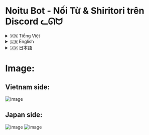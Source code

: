 # Noitu Bot - Nối Từ & Shiritori trên Discord ᓚᘏᗢ

<!-- Vietnamese -->
<details>
<summary>🇻🇳 Tiếng Việt</summary>

## Giới thiệu

**Noitu Bot** là một bot Discord được thiết kế để mang trò chơi Nối Từ (Tiếng Việt) và Shiritori (しりとり - Tiếng Nhật) cổ điển vào server Discord của bạn. Bot hỗ trợ cả hai ngôn ngữ, cho phép người dùng chơi trong các kênh được cấu hình riêng biệt. Với tính năng xác thực từ, tính giờ, bảng xếp hạng và các lệnh tương tác, Noitu Bot hứa hẹn sẽ mang lại những giờ phút giải trí vui vẻ cho cộng đồng của bạn.

Bot sử dụng API Wiktionary và từ điển cục bộ để xác thực từ, đảm bảo tính công bằng và thử thách của trò chơi.

**LƯU Ý QUAN TRỌNG:**

*   🔑 **BẢO MẬT API KEY & DATABASE URL:** File `.env` chứa thông tin nhạy cảm (Bot Token, Database URL). **TUYỆT ĐỐI KHÔNG** chia sẻ file này hoặc các thông tin trong đó cho bất kỳ ai.
*   🐘 **DATABASE:** Bot yêu cầu một cơ sở dữ liệu PostgreSQL để hoạt động.
*   🇯🇵 **TIẾNG NHẬT:** Để có trải nghiệm tốt nhất với Shiritori, thư viện `PyKakasi` cần được cài đặt và hoạt động đúng cách trên môi trường chạy bot. Nếu không, các tính năng liên quan đến tiếng Nhật có thể bị hạn chế.

## Tính năng

*   **Nối Từ (Tiếng Việt):**
    *   Người chơi nối từ bằng cách sử dụng từ cuối cùng của người chơi trước làm từ đầu tiên của mình.
    *   Chỉ chấp nhận cụm từ gồm 2 chữ Tiếng Việt có nghĩa.
*   **Shiritori (しりとり - Tiếng Nhật):**
    *   Người chơi nối từ bằng cách sử dụng âm tiết (mora) cuối cùng của từ trước làm âm tiết đầu tiên của từ mới (dựa trên cách đọc Hiragana).
    *   Hỗ trợ nhập liệu bằng Romaji, Hiragana, Katakana (bot sẽ cố gắng chuyển đổi sang Hiragana).
    *   Áp dụng luật "ん" (n): người chơi nào dùng từ kết thúc bằng "ん" sẽ thua cuộc.
*   **Xác thực từ:**
    *   Sử dụng API Wiktionary (Tiếng Việt & Tiếng Nhật) để kiểm tra tính hợp lệ của từ.
    *   Sử dụng từ điển cục bộ (`tudien-vn.txt`, `tudien-jp.txt`) để tăng tốc độ và bổ sung từ.
*   **Tính giờ tự động:** Nếu không ai nối từ sau một khoảng thời gian nhất định (có thể cấu hình), người chơi cuối cùng sẽ thắng.
*   **Cấu hình linh hoạt (cho Admin):**
    *   Đặt kênh riêng cho Nối Từ Tiếng Việt và Shiritori Tiếng Nhật.
    *   Thay đổi prefix lệnh của bot cho server.
    *   Điều chỉnh thời gian timeout để thắng.
    *   Thiết lập số người chơi tối thiểu để kích hoạt timeout.
*   **Bảng xếp hạng:** Theo dõi điểm số và thứ hạng của người chơi cho từng ngôn ngữ (VN/JP) trên mỗi server.
*   **Lệnh tương tác:**
    *   Hỗ trợ cả lệnh slash (ví dụ: `/start`) và lệnh prefix (ví dụ: `!start`).
    *   Các nút tương tác sau khi kết thúc game ("Chơi Lại", "Xem BXH") và trong tin nhắn trợ giúp ("Bắt Đầu Nhanh").
*   **Phản hồi người dùng:** Bot sử dụng reactions (✅, ❌, ⚠️) để thông báo kết quả lượt đi.

## Điều kiện tiên quyết (Để tự host bot)

1.  **Python:** Phiên bản 3.10 trở lên (theo `runtime.txt`). Đảm bảo `python` và `pip` đã được thêm vào biến môi trường PATH.
2.  **PostgreSQL:** Một cơ sở dữ liệu PostgreSQL đang hoạt động.
3.  **Discord Bot Token:** Bạn cần tạo một ứng dụng bot trên Discord Developer Portal và lấy token.
4.  **Git (Tùy chọn):** Để tải mã nguồn từ repository.

## Cài đặt (Để tự host bot)

1.  **Tải mã nguồn:**
    ```bash
    git clone https://github.com/Rin1809/VN-JP_Word_Chain_Bot_Discord
    ```

2.  **Cấu hình môi trường:**
    *   Tạo một file tên là `.env` trong thư mục gốc của dự án (cùng cấp với file `README.md`, bên trong thư mục `Noitu` nếu cấu trúc của bạn là `Noitu/Noitu/...`).
    *   Thêm nội dung sau vào file `.env`, thay thế các giá trị placeholder bằng thông tin của bạn:
        ```env
        BOT_TOKEN="YOUR_DISCORD_BOT_TOKEN"
        DATABASE_URL="postgresql://USER:PASSWORD@HOST:PORT/DATABASE_NAME"
        ```
        Ví dụ `DATABASE_URL`: `postgresql://postgres:mypassword@localhost:5432/noitu_db`

3.  **Cài đặt thư viện:**
    *   (Khuyến nghị) Tạo và kích hoạt một môi trường ảo Python:
        ```bash
        python -m venv moitruongao
        source moitruongao/bin/activate  # Trên Linux/macOS
        # moitruongao\Scripts\activate    # Trên Windows
        ```
    *   Cài đặt các thư viện cần thiết từ `requirements.txt` (file này nằm trong thư mục `Noitu/` của dự án):
        ```bash
        pip install -r requirements.txt
        ```
        *Lưu ý: Đảm bảo bạn đang ở trong thư mục chứa file `requirements.txt` hoặc cung cấp đường dẫn đúng đến nó.*

4.  **Khởi tạo Cơ sở dữ liệu:**
    *   Bot sẽ tự động cố gắng tạo các bảng cần thiết khi khởi động lần đầu (thông qua `database.init_db`). Đảm bảo chuỗi kết nối `DATABASE_URL` trong `.env` là chính xác và người dùng DB có quyền tạo bảng.

5.  **Chuẩn bị từ điển (Tùy chọn):**
    *   Các file `tudien-vn.txt` và `tudien-jp.txt` nên được đặt trong thư mục `Noitu/Noitu/` (cùng cấp với `noitu.py`).
    *   Bạn có thể tùy chỉnh các file từ điển này. `tudien-jp.txt` là file CSV với định dạng: `KanjiHoặcKana,Hiragana,Romaji`.
    *   Script `dump_page_wikitionary_jp.py` có thể được sử dụng (với một file dump XML của Wiktionary tiếng Nhật) để tạo/cập nhật từ điển tiếng Nhật. Đây là một tác vụ nâng cao.

## Chạy bot

Sau khi cài đặt thành công:

1.  Điều hướng đến thưmuc gốc của project (`Noitu/` - thư mục chứa file `noitu.py`).
2.  Chạy bot bằng lệnh:
    ```bash
    python noitu.py
    ```
    Hoặc nếu bạn đặt project trong một thư mục cha và muốn chạy như một module:
    ```bash
    python -m Noitu.noitu 
    ```
    (Điều này phụ thuộc vào cách bạn cấu trúc `PYTHONPATH` và vị trí bạn chạy lệnh).

Bot sẽ kết nối với Discord và sẵn sàng nhận lệnh. Theo dõi output trên terminal để biết trạng thái và lỗi (nếu có).

## Hướng dẫn sử dụng

Khi bot đã được mời vào server của bạn và đang chạy:

*   **Lấy trợ giúp:**
    *   `/help` hoặc `!<prefix>help` (ví dụ: `!help` nếu prefix mặc định là `!`)
    *   Lệnh này sẽ hiển thị hướng dẫn chi tiết dựa trên ngôn ngữ được cấu hình cho kênh hiện tại.

*   **Bắt đầu game:**
    *   `/start [cụm từ bắt đầu]` (ví dụ: `/start học sinh` cho Tiếng Việt, `/start さくら` cho Tiếng Nhật)
    *   `!<prefix>start [cụm từ bắt đầu]`
    *   Nếu bỏ trống cụm từ, bot sẽ tự chọn một từ để bắt đầu.
    *   Game sẽ diễn ra trong kênh mà lệnh được gọi, miễn là kênh đó đã được admin cấu hình.

*   **Dừng game:**
    *   `/stop`
    *   `!<prefix>stop`

*   **Xem Bảng Xếp Hạng:**
    *   `/bxh`
    *   `!<prefix>bxh`
    *   Hiển thị BXH cho ngôn ngữ game của kênh hiện tại.

*   **Chơi game:**
    *   Sau khi game bắt đầu, chỉ cần gõ từ/cụm từ của bạn vào kênh đã được cấuHình.
    *   Bot sẽ tự động xử lý và phản hồi bằng reaction.

*   **Lệnh Admin (Yêu cầu quyền "Quản lý Server"):**
    *   `/config view`: Xem cấu hình hiện tại của bot cho server.
    *   `/config set_prefix <prefix_mới>`: Đặt prefix lệnh mới (1-5 ký tự).
    *   `/config set_timeout <giây>`: Đặt thời gian timeout (10-300 giây).
    *   `/config set_minplayers <số_lượng>`: Đặt số người chơi tối thiểu để kích hoạt timeout (1-10).
    *   `/config set_vn_channel <#kênh_text>`: Đặt kênh cho Nối Từ Tiếng Việt.
    *   `/config set_jp_channel <#kênh_text>`: Đặt kênh cho Shiritori Tiếng Nhật.
    *   Một số lệnh config cũng có sẵn dưới dạng prefix: `!<prefix>config prefix`, `!<prefix>config timeout`, `!<prefix>config minplayers`.

## Cấu trúc thư mục (Đơn giản hóa)

```
Noitu/                     # Thư mục gốc của dự án
├── .git/                  # (Bị Git bỏ qua trong liệt kê này)
├── __pycache__/           # (Bị Git bỏ qua)
├── moitruongao/           # Môi trường ảo Python (nếu bạn tạo)
├── Noitu/                 # Module chính của bot
│   ├── __pycache__/       # (Bị Git bỏ qua)
│   ├── cogs/              # Chứa các module lệnh (cogs)
│   │   ├── __init__.py
│   │   ├── admin_cog.py
│   │   ├── game_cog.py
│   │   └── general_cog.py
│   ├── game/              # Logic và view liên quan đến game
│   │   ├── __init__.py
│   │   ├── logic.py
│   │   └── views.py
│   ├── config.py          # Cấu hình mặc định của bot
│   ├── database.py        # Tương tác với cơ sở dữ liệu
│   ├── noitu.py           # File chính chạy bot
│   ├── tudien-jp.txt      # Từ điển Tiếng Nhật cục bộ
│   ├── tudien-vn.txt      # Từ điển Tiếng Việt cục bộ
│   ├── utils.py           # Các hàm tiện ích
│   └── wiktionary_api.py  # Tương tác với API Wiktionary
├── .env                   # Chứa BOT_TOKEN và DATABASE_URL (QUAN TRỌNG: KHÔNG COMMIT FILE NÀY)
├── .gitignore             # Các file/thư mục bị Git bỏ qua
├── dump_page_wikitionary_jp.py # Script tiện ích để xử lý dump Wiktionary JP
├── Procfile               # (Cho triển khai trên Heroku)
├── requirements.txt       # Danh sách các thư viện Python cần thiết
├── romaji_to_hiragana.py  # Script tiện ích cho chuyển đổi Romaji (có thể đã tích hợp vào utils.py)
└── runtime.txt            # (Cho triển khai trên Heroku, chỉ định phiên bản Python)
```

## Công nghệ sử dụng

*   **Python 3.10+**
*   **discord.py:** Thư viện chính để tương tác với API Discord.
*   **asyncpg:** Driver PostgreSQL bất đồng bộ cho Python.
*   **aiohttp:** Cho các yêu cầu HTTP bất đồng bộ (đến Wiktionary).
*   **PyKakasi:** Chuyển đổi giữa các dạng chữ viết Tiếng Nhật (Romaji, Hiragana, Katakana, Kanji).
*   **python-dotenv:** Tải biến môi trường từ file `.env`.
*   **PostgreSQL:** Hệ quản trị cơ sở dữ liệu.

</details>

<!-- English -->
<details>
<summary>🇬🇧 English</summary>

## Introduction

**Noitu Bot** is a Discord bot designed to bring the classic Word Chain (Vietnamese "Nối Từ") and Shiritori (しりとり - Japanese) games to your Discord server. The bot supports both languages, allowing users to play in separately configured channels. With features like word validation, timeouts, leaderboards, and interactive commands, Noitu Bot promises to provide hours of fun for your community.

The bot utilizes Wiktionary APIs and local dictionaries for word validation, ensuring fair and challenging gameplay.

**IMPORTANT NOTES:**

*   🔑 **API KEY & DATABASE URL SECURITY:** The `.env` file contains sensitive information (Bot Token, Database URL). **NEVER** share this file or its contents with anyone.
*   🐘 **DATABASE:** The bot requires a PostgreSQL database to function.
*   🇯🇵 **JAPANESE LANGUAGE:** For the best Shiritori experience, the `PyKakasi` library needs to be correctly installed and functional in the bot's runtime environment. Otherwise, Japanese-related features might be limited.

## Features

*   **Vietnamese Word Chain ("Nối Từ"):**
    *   Players chain words by using the last word of the previous player as their first word.
    *   Accepts only meaningful 2-word Vietnamese phrases.
*   **Japanese Word Chain ("Shiritori - しりとり"):**
    *   Players chain words by using the last mora (syllable) of the previous word as the first mora of their new word (based on Hiragana reading).
    *   Supports input in Romaji, Hiragana, Katakana (the bot will attempt conversion to Hiragana).
    *   Implements the "ん" (n) rule: a player who uses a word ending in "ん" loses.
*   **Word Validation:**
    *   Uses Wiktionary APIs (Vietnamese & Japanese) to check word validity.
    *   Utilizes local dictionaries (`tudien-vn.txt`, `tudien-jp.txt`) for speed and supplementary words.
*   **Automatic Timeout:** If no one makes a move after a configurable amount of time, the last player to make a valid move wins.
*   **Flexible Configuration (for Admins):**
    *   Set separate channels for Vietnamese Nối Từ and Japanese Shiritori.
    *   Change the bot's command prefix for the server.
    *   Adjust the timeout duration for winning.
    *   Set the minimum number of players required to activate the timeout.
*   **Leaderboards:** Tracks scores and rankings for players in each language (VN/JP) per server.
*   **Interactive Commands:**
    *   Supports both slash commands (e.g., `/start`) and prefix commands (e.g., `!start`).
    *   Interactive buttons after game ends ("Play Again", "View Leaderboard") and in help messages ("Quick Start").
*   **User Feedback:** The bot uses reactions (✅, ❌, ⚠️) to indicate the outcome of a move.

## Prerequisites (For self-hosting)

1.  **Python:** Version 3.10 or higher (as per `runtime.txt`). Ensure `python` and `pip` are added to your system's PATH.
2.  **PostgreSQL:** A running PostgreSQL database instance.
3.  **Discord Bot Token:** You'll need to create a bot application on the Discord Developer Portal and obtain its token.
4.  **Git (Optional):** To clone the source code from the repository.

## Installation (For self-hosting)

1.  **Clone the Repository:**
    ```bash
    git clone https://github.com/Rin1809/VN-JP_Word_Chain_Bot_Discord
    ```

2.  **Configure Environment:**
    *   Create a file named `.env` in the project's root directory (same level as `README.md`, inside the `Noitu` directory if your structure is `Noitu/Noitu/...`).
    *   Add the following content to the `.env` file, replacing placeholder values with your actual credentials:
        ```env
        BOT_TOKEN="YOUR_DISCORD_BOT_TOKEN"
        DATABASE_URL="postgresql://USER:PASSWORD@HOST:PORT/DATABASE_NAME"
        ```
        Example `DATABASE_URL`: `postgresql://postgres:mypassword@localhost:5432/noitu_db`

3.  **Install Dependencies:**
    *   (Recommended) Create and activate a Python virtual environment:
        ```bash
        python -m venv venv
        source venv/bin/activate  # On Linux/macOS
        # venv\Scripts\activate    # On Windows
        ```
    *   Install the required libraries from `requirements.txt` (this file is located in the `Noitu/` directory of the project):
        ```bash
        pip install -r requirements.txt
        ```
        *Note: Ensure you are in the directory containing `requirements.txt` or provide the correct path to it.*

4.  **Initialize Database:**
    *   The bot will attempt to create the necessary tables automatically on its first startup (via `database.init_db`). Ensure the `DATABASE_URL` in `.env` is correct and the DB user has privileges to create tables.

5.  **Prepare Dictionaries (Optional):**
    *   The `tudien-vn.txt` and `tudien-jp.txt` files should be placed in the `Noitu/Noitu/` directory (alongside `noitu.py`).
    *   You can customize these dictionary files. `tudien-jp.txt` is a CSV file with the format: `KanjiOrKana,Hiragana,Romaji`.
    *   The `dump_page_wikitionary_jp.py` script can be used (with a Japanese Wiktionary XML dump file) to generate/update the Japanese dictionary. This is an advanced task.

## Running the Bot

After successful installation:

1.  Navigate to the project's root directory (`Noitu/` - the one containing `noitu.py`).
2.  Run the bot using:
    ```bash
    python noitu.py
    ```
    Or, if you've structured your project within a parent directory and want to run it as a module:
    ```bash
    python -m Noitu.noitu
    ```
    (This depends on your `PYTHONPATH` setup and where you execute the command from).

The bot will connect to Discord and be ready for commands. Monitor the terminal output for status and any errors.

## Usage Guide

Once the bot is invited to your server and running:

*   **Getting Help:**
    *   `/help` or `!<prefix>help` (e.g., `!help` if the default prefix is `!`)
    *   This command displays detailed instructions based on the language configured for the current channel.

*   **Starting a Game:**
    *   `/start [starting phrase]` (e.g., `/start học sinh` for Vietnamese, `/start さくら` for Japanese)
    *   `!<prefix>start [starting phrase]`
    *   If the starting phrase is omitted, the bot will pick a word to start.
    *   The game takes place in the channel where the command is invoked, provided that channel has been configured by an admin.

*   **Stopping a Game:**
    *   `/stop`
    *   `!<prefix>stop`

*   **Viewing Leaderboard:**
    *   `/bxh`
    *   `!<prefix>bxh`
    *   Displays the leaderboard for the game language of the current channel.

*   **Playing the Game:**
    *   After a game starts, simply type your word/phrase in the configured channel.
    *   The bot will automatically process it and respond with a reaction.

*   **Admin Commands (Requires "Manage Server" permission):**
    *   `/config view`: View the bot's current configuration for the server.
    *   `/config set_prefix <new_prefix>`: Set a new command prefix (1-5 characters).
    *   `/config set_timeout <seconds>`: Set the timeout duration (10-300 seconds).
    *   `/config set_minplayers <count>`: Set the minimum players to activate timeout (1-10).
    *   `/config set_vn_channel <#text_channel>`: Set the channel for Vietnamese Nối Từ.
    *   `/config set_jp_channel <#text_channel>`: Set the channel for Japanese Shiritori.
    *   Some config commands are also available via prefix: `!<prefix>config prefix`, `!<prefix>config timeout`, `!<prefix>config minplayers`.

## Folder Structure (Simplified)

```
Noitu/                     # Project Root
├── .git/                  # (Ignored by Git in listing)
├── __pycache__/           # (Ignored by Git)
├── venv/                  # Python virtual environment (if you create one)
├── Noitu/                 # Main bot module
│   ├── __pycache__/       # (Ignored by Git)
│   ├── cogs/              # Contains command modules (cogs)
│   │   ├── __init__.py
│   │   ├── admin_cog.py
│   │   ├── game_cog.py
│   │   └── general_cog.py
│   ├── game/              # Game-related logic and views
│   │   ├── __init__.py
│   │   ├── logic.py
│   │   └── views.py
│   ├── config.py          # Bot's default configurations
│   ├── database.py        # Database interaction
│   ├── noitu.py           # Main bot execution file
│   ├── tudien-jp.txt      # Local Japanese dictionary
│   ├── tudien-vn.txt      # Local Vietnamese dictionary
│   ├── utils.py           # Utility functions
│   └── wiktionary_api.py  # Wiktionary API interaction
├── .env                   # Stores BOT_TOKEN and DATABASE_URL (IMPORTANT: DO NOT COMMIT THIS FILE)
├── .gitignore             # Files/folders ignored by Git
├── dump_page_wikitionary_jp.py # Utility script for processing Wiktionary JP dump
├── Procfile               # (For Heroku deployment)
├── requirements.txt       # List of Python dependencies
├── romaji_to_hiragana.py  # Utility script for Romaji conversion (may be integrated into utils.py)
└── runtime.txt            # (For Heroku deployment, specifies Python version)
```

## Technologies Used

*   **Python 3.10+**
*   **discord.py:** Main library for Discord API interaction.
*   **asyncpg:** Asynchronous PostgreSQL driver for Python.
*   **aiohttp:** For asynchronous HTTP requests (to Wiktionary).
*   **PyKakasi:** Conversion between Japanese writing systems (Romaji, Hiragana, Katakana, Kanji).
*   **python-dotenv:** Loads environment variables from a `.env` file.
*   **PostgreSQL:** Database management system.

</details>

<!-- Japanese -->
<details>
<summary>🇯🇵 日本語</summary>

## Noituボット - Discord用 Nối Từ & しりとりゲーム ᓚᘏᗢ

## 概要

**Noituボット**は、Discordサーバーに古典的なワードチェーンゲーム「Nối Từ」（ベトナム語）と「しりとり」（日本語）を導入するために設計されたDiscordボットです。ボットは両方の言語をサポートしており、ユーザーは個別に設定されたチャンネルでプレイできます。単語検証、タイムアウト、リーダーボード、インタラクティブなコマンドなどの機能を備えたNoituボットは、あなたのコミュニティに楽しい時間を提供することをお約束します。

ボットはWiktionary APIとローカル辞書を利用して単語を検証し、ゲームの公平性と挑戦性を保証します。

**重要な注意点:**

*   🔑 **APIキーとデータベースURLのセキュリティ:** `.env`ファイルには機密情報（ボットトークン、データベースURL）が含まれています。このファイルまたはその内容を誰とも**絶対に共有しないでください**。
*   🐘 **データベース:** ボットが機能するにはPostgreSQLデータベースが必要です。
*   🇯🇵 **日本語:** しりとりを最大限に楽しむためには、ボットの実行環境に`PyKakasi`ライブラリが正しくインストールされ、機能している必要があります。そうでない場合、日本語関連の機能が制限される可能性があります。

## 機能

*   **Nối Từ (ベトナム語ワードチェーン):**
    *   プレイヤーは、前のプレイヤーの最後の単語を自分の最初の単語として使用して単語をつなぎます。
    *   意味のある2単語のベトナム語フレーズのみを受け付けます。
*   **しりとり (日本語ワードチェーン):**
    *   プレイヤーは、前の単語の最後のモーラ（音節）を新しい単語の最初のモーラとして使用して単語をつなぎます（ひらがなの読みに基づく）。
    *   ローマ字、ひらがな、カタカナでの入力をサポートします（ボットはひらがなへの変換を試みます）。
    *   「ん」ルールを適用：最後に「ん」で終わる単語を使用したプレイヤーは負けとなります。
*   **単語検証:**
    *   Wiktionary API（ベトナム語と日本語）を使用して単語の有効性を確認します。
    *   ローカル辞書（`tudien-vn.txt`、`tudien-jp.txt`）を利用して速度を向上させ、単語を補足します。
*   **自動タイムアウト:** 設定可能な時間が経過しても誰も次の手を打たない場合、最後に有効な手を打ったプレイヤーが勝利します。
*   **柔軟な設定（管理者向け）:**
    *   ベトナム語のNối Từと日本語のしりとり用に個別のチャンネルを設定します。
    *   サーバーのボットのコマンドプレフィックスを変更します。
    *   勝利のためのタイムアウト時間を調整します。
    *   タイムアウトを有効にするために必要な最小プレイヤー数を設定します。
*   **リーダーボード:** サーバーごとに各言語（VN/JP）のプレイヤーのスコアとランキングを追跡します。
*   **インタラクティブコマンド:**
    *   スラッシュコマンド（例：`/start`）とプレフィックスコマンド（例：`!start`）の両方をサポートします。
    *   ゲーム終了後のインタラクティブボタン（「もう一度プレイ」、「リーダーボード表示」）およびヘルプメッセージ内のボタン（「クイックスタート」）。
*   **ユーザーフィードバック:** ボットはリアクション（✅, ❌, ⚠️）を使用して手の結果を示します。

## 前提条件（セルフホスティング用）

1.  **Python:** バージョン3.10以上（`runtime.txt`による）。`python`と`pip`がシステムのPATHに追加されていることを確認してください。
2.  **PostgreSQL:** 実行中のPostgreSQLデータベースインスタンス。
3.  **Discordボットトークン:** Discord Developer Portalでボットアプリケーションを作成し、そのトークンを取得する必要があります。
4.  **Git（オプション）:** リポジトリからソースコードをクローンする場合。

## インストール（セルフホスティング用）

1.  **リポジトリのクローン:**
    ```bash
    git clone https://github.com/Rin1809/VN-JP_Word_Chain_Bot_Discord
    ```

2.  **環境設定:**
    *   プロジェクトのルートディレクトリ（`README.md`と同じレベル、構造が`Noitu/Noitu/...`の場合は`Noitu`ディレクトリ内）に`.env`という名前のファイルを作成します。
    *   `.env`ファイルに以下の内容を追加し、プレースホルダーの値を実際の認証情報に置き換えます。
        ```env
        BOT_TOKEN="YOUR_DISCORD_BOT_TOKEN"
        DATABASE_URL="postgresql://USER:PASSWORD@HOST:PORT/DATABASE_NAME"
        ```
        `DATABASE_URL`の例：`postgresql://postgres:mypassword@localhost:5432/noitu_db`

3.  **依存関係のインストール:**
    *   （推奨）Python仮想環境を作成してアクティブ化します。
        ```bash
        python -m venv venv
        source venv/bin/activate  # Linux/macOSの場合
        # venv\Scripts\activate    # Windowsの場合
        ```
    *   プロジェクトの`Noitu/`ディレクトリにある`requirements.txt`から必要なライブラリをインストールします。
        ```bash
        pip install -r requirements.txt
        ```
        *注意: `requirements.txt`が含まれるディレクトリにいるか、正しいパスを指定していることを確認してください。*

4.  **データベースの初期化:**
    *   ボットは最初の起動時に必要なテーブルを自動的に作成しようとします（`database.init_db`経由）。`.env`内の`DATABASE_URL`が正しく、DBユーザーがテーブル作成権限を持っていることを確認してください。

5.  **辞書の準備（オプション）:**
    *   `tudien-vn.txt`と`tudien-jp.txt`ファイルは`Noitu/Noitu/`ディレクトリ（`noitu.py`と同じ場所）に配置する必要があります。
    *   これらの辞書ファイルはカスタマイズ可能です。`tudien-jp.txt`は`漢字またはカナ,ひらがな,ローマ字`の形式のCSVファイルです。
    *   `dump_page_wikitionary_jp.py`スクリプトは、日本語WiktionaryのXMLダンプファイルを使用して日本語辞書を生成/更新するために使用できます。これは高度なタスクです。

## ボットの実行

インストールが正常に完了した後:

1.  プロジェクトのルートディレクトリ（`noitu.py`が含まれる`Noitu/`）に移動します。
2.  以下を使用してボットを実行します。
    ```bash
    python noitu.py
    ```
    または、プロジェクトを親ディレクトリ内に構成し、モジュールとして実行したい場合：
    ```bash
    python -m Noitu.noitu
    ```
    （これは`PYTHONPATH`の設定とコマンドを実行する場所によって異なります）。

ボットはDiscordに接続し、コマンドを受け付ける準備ができます。ステータスやエラー（もしあれば）については、ターミナルの出力を監視してください。

## 使用方法

ボットがサーバーに招待され、実行されたら:

*   **ヘルプの表示:**
    *   `/help` または `!<プレフィックス>help` （例：デフォルトのプレフィックスが`!`の場合は`!help`）
    *   このコマンドは、現在のチャンネル用に設定された言語に基づいて詳細な手順を表示します。

*   **ゲームの開始:**
    *   `/start [開始フレーズ]` （例：ベトナム語の場合は`/start học sinh`、日本語の場合は`/start さくら`）
    *   `!<プレフィックス>start [開始フレーズ]`
    *   開始フレーズを省略すると、ボットが開始単語を選択します。
    *   ゲームは、管理者が設定したチャンネルであれば、コマンドが呼び出されたチャンネルで行われます。

*   **ゲームの停止:**
    *   `/stop`
    *   `!<プレフィックス>stop`

*   **リーダーボードの表示:**
    *   `/bxh`
    *   `!<プレフィックス>bxh`
    *   現在のチャンネルのゲーム言語のリーダーボードを表示します。

*   **ゲームのプレイ:**
    *   ゲーム開始後、設定されたチャンネルに単語/フレーズを入力するだけです。
    *   ボットは自動的にそれを処理し、リアクションで応答します。

*   **管理者コマンド（「サーバー管理」権限が必要）:**
    *   `/config view`: サーバーのボットの現在の設定を表示します。
    *   `/config set_prefix <新しいプレフィックス>`: 新しいコマンドプレフィックスを設定します（1～5文字）。
    *   `/config set_timeout <秒数>`: タイムアウト時間を設定します（10～300秒）。
    *   `/config set_minplayers <人数>`: タイムアウトを有効にするための最小プレイヤー数を設定します（1～10人）。
    *   `/config set_vn_channel <#テキストチャンネル>`: ベトナム語Nối Từ用のチャンネルを設定します。
    *   `/config set_jp_channel <#テキストチャンネル>`: 日本語しりとり用のチャンネルを設定します。
    *   一部の設定コマンドはプレフィックス経由でも利用可能です： `!<プレフィックス>config prefix`, `!<プレフィックス>config timeout`, `!<プレフィックス>config minplayers`。

## フォルダ構造（簡易版）

```
Noitu/                     # プロジェクトルート
├── .git/                  # (Gitのリストでは無視)
├── __pycache__/           # (Gitで無視)
├── venv/                  # Python仮想環境 (作成した場合)
├── Noitu/                 # メインボットモジュール
│   ├── __pycache__/       # (Gitで無視)
│   ├── cogs/              # コマンドモジュール (cogs) を格納
│   │   ├── __init__.py
│   │   ├── admin_cog.py
│   │   ├── game_cog.py
│   │   └── general_cog.py
│   ├── game/              # ゲーム関連ロジックとビュー
│   │   ├── __init__.py
│   │   ├── logic.py
│   │   └── views.py
│   ├── config.py          # ボットのデフォルト設定
│   ├── database.py        # データベースとの対話
│   ├── noitu.py           # メインボット実行ファイル
│   ├── tudien-jp.txt      # ローカル日本語辞書
│   ├── tudien-vn.txt      # ローカルベトナム語辞書
│   ├── utils.py           # ユーティリティ関数
│   └── wiktionary_api.py  # Wiktionary APIとの対話
├── .env                   # BOT_TOKENとDATABASE_URLを格納 (重要: このファイルはコミットしないでください)
├── .gitignore             # Gitで無視されるファイル/フォルダ
├── dump_page_wikitionary_jp.py # Wiktionary JPダンプ処理用ユーティリティスクリプト
├── Procfile               # (Herokuデプロイ用)
├── requirements.txt       # Python依存関係リスト
├── romaji_to_hiragana.py  # ローマ字変換用ユーティリティスクリプト (utils.pyに統合されている可能性あり)
└── runtime.txt            # (Herokuデプロイ用, Pythonバージョン指定)
```

## 使用技術

*   **Python 3.10+**
*   **discord.py:** Discord APIとの対話用メインライブラリ。
*   **asyncpg:** Python用非同期PostgreSQLドライバ。
*   **aiohttp:** 非同期HTTPリクエスト用（Wiktionary向け）。
*   **PyKakasi:** 日本語の書記体系（ローマ字、ひらがな、カタカナ、漢字）間の変換。
*   **python-dotenv:** `.env`ファイルから環境変数をロード。
*   **PostgreSQL:** データベース管理システム。

</details>


# Image:

## Vietnam side: 
![image](https://github.com/user-attachments/assets/50c8c4de-3c8b-4288-90c2-f66201ea6174)

## Japan side:
![image](https://github.com/user-attachments/assets/7ef10ad5-3c62-4826-8454-3e9c4f2233d6)
![image](https://github.com/user-attachments/assets/0994d0e5-ed5c-4853-a541-671720e5f745)

